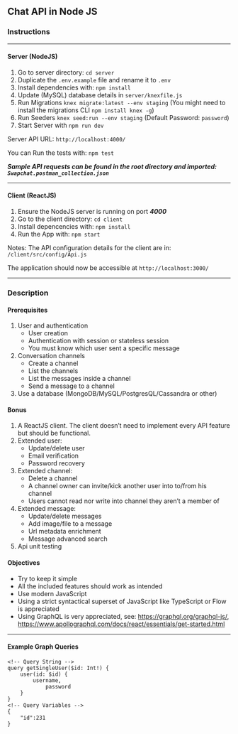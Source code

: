 ## Chat API in Node JS

### Instructions

---

#### Server (NodeJS)
1. Go to server directory: `cd server`
2. Duplicate the `.env.example` file and rename it to `.env`
3. Install dependencies with: `npm install`
4. Update (MySQL) database details in `server/knexfile.js`
5. Run Migrations `knex migrate:latest --env staging` (You might need to install the migrations CLI `npm install knex -g`)
6. Run Seeders `knex seed:run --env staging` (Default Password: `password`)
7. Start Server with `npm run dev`

Server API URL: `http://localhost:4000/`

You can Run the tests with: `npm test`

***Sample API requests can be found in the root directory and imported: `Swapchat.postman_collection.json`***

---

#### Client (ReactJS)
1. Ensure the NodeJS server is running on port ***4000***
2. Go to the client directory: `cd client`
3. Install depencencies with: `npm install`
4. Run the App with: `npm start`

Notes: The API configuration details for the client are in: `/client/src/config/Api.js`

The application should now be accessible at `http://localhost:3000/`

---

### Description

#### Prerequisites

1.  User and authentication
    *   User creation
    *   Authentication with session or stateless session
    *   You must know which user sent a specific message
2.  Conversation channels
    *   Create a channel
    *   List the channels
    *   List the messages inside a channel
    *   Send a message to a channel
3.  Use a database (MongoDB/MySQL/PostgresQL/Cassandra or other)

#### Bonus


1.  A ReactJS client. The client doesn’t need to implement every API feature but should be functional.
2.  Extended user:
    *   Update/delete user
    *   Email verification
    *   Password recovery
3.  Extended channel: 
    *   Delete a channel
    *   A channel owner can invite/kick another user into to/from his channel
    *   Users cannot read nor write into channel they aren’t a member of
3.  Extended message:
    *   Update/delete messages
    *   Add image/file to a message
    *   Url metadata enrichment 
    *   Message advanced search
4.  Api unit testing


#### Objectives

*   Try to keep it simple
*   All the included features should work as intended
*   Use modern JavaScript
*   Using a strict syntactical superset of JavaScript like TypeScript or Flow is appreciated
*   Using GraphQL is very appreciated, see: https://graphql.org/graphql-js/, https://www.apollographql.com/docs/react/essentials/get-started.html

---

#### Example Graph Queries

```
<!-- Query String -->
query getSingleUser($id: Int!) {
    user(id: $id) {
        username,
    		password
    }
}
<!-- Query Variables -->
{ 
    "id":231
}
```
